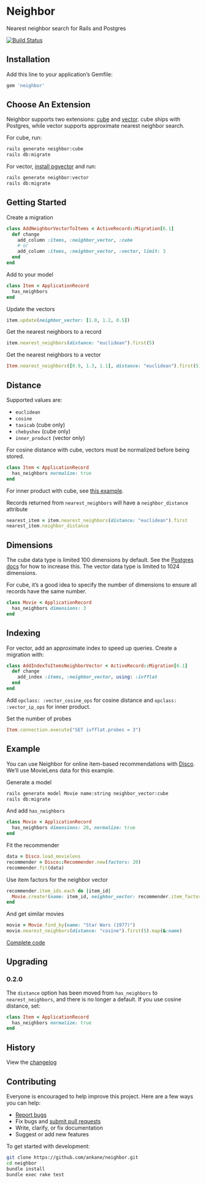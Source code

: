 # Neighbor

Nearest neighbor search for Rails and Postgres

[![Build Status](https://github.com/ankane/neighbor/workflows/build/badge.svg?branch=master)](https://github.com/ankane/neighbor/actions)

## Installation

Add this line to your application’s Gemfile:

```ruby
gem 'neighbor'
```

## Choose An Extension

Neighbor supports two extensions: [cube](https://www.postgresql.org/docs/current/cube.html) and [vector](https://github.com/ankane/pgvector). cube ships with Postgres, while vector supports approximate nearest neighbor search.

For cube, run:

```sh
rails generate neighbor:cube
rails db:migrate
```

For vector, [install pgvector](https://github.com/ankane/pgvector#installation) and run:

```sh
rails generate neighbor:vector
rails db:migrate
```

## Getting Started

Create a migration

```ruby
class AddNeighborVectorToItems < ActiveRecord::Migration[6.1]
  def change
    add_column :items, :neighbor_vector, :cube
    # or
    add_column :items, :neighbor_vector, :vector, limit: 3
  end
end
```

Add to your model

```ruby
class Item < ApplicationRecord
  has_neighbors
end
```

Update the vectors

```ruby
item.update(neighbor_vector: [1.0, 1.2, 0.5])
```

Get the nearest neighbors to a record

```ruby
item.nearest_neighbors(distance: "euclidean").first(5)
```

Get the nearest neighbors to a vector

```ruby
Item.nearest_neighbors([0.9, 1.3, 1.1], distance: "euclidean").first(5)
```

## Distance

Supported values are:

- `euclidean`
- `cosine`
- `taxicab` (cube only)
- `chebyshev` (cube only)
- `inner_product` (vector only)

For cosine distance with cube, vectors must be normalized before being stored.

```ruby
class Item < ApplicationRecord
  has_neighbors normalize: true
end
```

For inner product with cube, see [this example](examples/disco_user_recs.rb).

Records returned from `nearest_neighbors` will have a `neighbor_distance` attribute

```ruby
nearest_item = item.nearest_neighbors(distance: "euclidean").first
nearest_item.neighbor_distance
```

## Dimensions

The cube data type is limited 100 dimensions by default. See the [Postgres docs](https://www.postgresql.org/docs/current/cube.html) for how to increase this. The vector data type is limited to 1024 dimensions.

For cube, it’s a good idea to specify the number of dimensions to ensure all records have the same number.

```ruby
class Movie < ApplicationRecord
  has_neighbors dimensions: 3
end
```

## Indexing

For vector, add an approximate index to speed up queries. Create a migration with:

```ruby
class AddIndexToItemsNeighborVector < ActiveRecord::Migration[6.1]
  def change
    add_index :items, :neighbor_vector, using: :ivfflat
  end
end
```

Add `opclass: :vector_cosine_ops` for cosine distance and `opclass: :vector_ip_ops` for inner product.

Set the number of probes

```ruby
Item.connection.execute("SET ivfflat.probes = 3")
```

## Example

You can use Neighbor for online item-based recommendations with [Disco](https://github.com/ankane/disco). We’ll use MovieLens data for this example.

Generate a model

```sh
rails generate model Movie name:string neighbor_vector:cube
rails db:migrate
```

And add `has_neighbors`

```ruby
class Movie < ApplicationRecord
  has_neighbors dimensions: 20, normalize: true
end
```

Fit the recommender

```ruby
data = Disco.load_movielens
recommender = Disco::Recommender.new(factors: 20)
recommender.fit(data)
```

Use item factors for the neighbor vector

```ruby
recommender.item_ids.each do |item_id|
  Movie.create!(name: item_id, neighbor_vector: recommender.item_factors(item_id))
end
```

And get similar movies

```ruby
movie = Movie.find_by(name: "Star Wars (1977)")
movie.nearest_neighbors(distance: "cosine").first(5).map(&:name)
```

[Complete code](examples/disco_item_recs.rb)

## Upgrading

### 0.2.0

The `distance` option has been moved from `has_neighbors` to `nearest_neighbors`, and there is no longer a default. If you use cosine distance, set:

```ruby
class Item < ApplicationRecord
  has_neighbors normalize: true
end
```

## History

View the [changelog](https://github.com/ankane/neighbor/blob/master/CHANGELOG.md)

## Contributing

Everyone is encouraged to help improve this project. Here are a few ways you can help:

- [Report bugs](https://github.com/ankane/neighbor/issues)
- Fix bugs and [submit pull requests](https://github.com/ankane/neighbor/pulls)
- Write, clarify, or fix documentation
- Suggest or add new features

To get started with development:

```sh
git clone https://github.com/ankane/neighbor.git
cd neighbor
bundle install
bundle exec rake test
```
